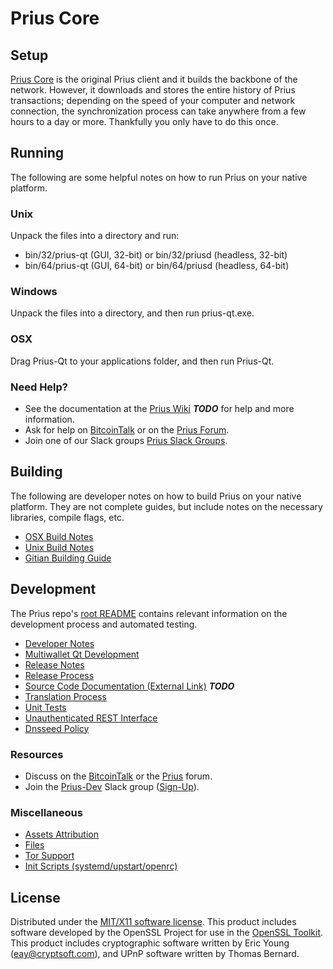 Prius Core
=====================

Setup
---------------------
[Prius Core](http://prius.org/wallet) is the original Prius client and it builds the backbone of the network. However, it downloads and stores the entire history of Prius transactions; depending on the speed of your computer and network connection, the synchronization process can take anywhere from a few hours to a day or more. Thankfully you only have to do this once.

Running
---------------------
The following are some helpful notes on how to run Prius on your native platform.

### Unix

Unpack the files into a directory and run:

- bin/32/prius-qt (GUI, 32-bit) or bin/32/priusd (headless, 32-bit)
- bin/64/prius-qt (GUI, 64-bit) or bin/64/priusd (headless, 64-bit)

### Windows

Unpack the files into a directory, and then run prius-qt.exe.

### OSX

Drag Prius-Qt to your applications folder, and then run Prius-Qt.

### Need Help?

* See the documentation at the [Prius Wiki](https://en.bitcoin.it/wiki/Main_Page) ***TODO***
for help and more information.
* Ask for help on [BitcoinTalk](https://bitcointalk.org/index.php?topic=1262920.0) or on the [Prius Forum](http://forum.prius.org/).
* Join one of our Slack groups [Prius Slack Groups](https://prius.org/slack-logins/).

Building
---------------------
The following are developer notes on how to build Prius on your native platform. They are not complete guides, but include notes on the necessary libraries, compile flags, etc.

- [OSX Build Notes](build-osx.md)
- [Unix Build Notes](build-unix.md)
- [Gitian Building Guide](gitian-building.md)

Development
---------------------
The Prius repo's [root README](https://github.com/priusproject/Prius/blob/master/README.md) contains relevant information on the development process and automated testing.

- [Developer Notes](developer-notes.md)
- [Multiwallet Qt Development](multiwallet-qt.md)
- [Release Notes](release-notes.md)
- [Release Process](release-process.md)
- [Source Code Documentation (External Link)](https://dev.visucore.com/bitcoin/doxygen/) ***TODO***
- [Translation Process](translation_process.md)
- [Unit Tests](unit-tests.md)
- [Unauthenticated REST Interface](REST-interface.md)
- [Dnsseed Policy](dnsseed-policy.md)

### Resources

* Discuss on the [BitcoinTalk](https://bitcointalk.org/index.php?topic=1262920.0) or the [Prius](http://forum.prius.org/) forum.
* Join the [Prius-Dev](https://prius-dev.slack.com/) Slack group ([Sign-Up](https://prius-dev.herokuapp.com/)).

### Miscellaneous
- [Assets Attribution](assets-attribution.md)
- [Files](files.md)
- [Tor Support](tor.md)
- [Init Scripts (systemd/upstart/openrc)](init.md)

License
---------------------
Distributed under the [MIT/X11 software license](http://www.opensource.org/licenses/mit-license.php).
This product includes software developed by the OpenSSL Project for use in the [OpenSSL Toolkit](https://www.openssl.org/). This product includes
cryptographic software written by Eric Young ([eay@cryptsoft.com](mailto:eay@cryptsoft.com)), and UPnP software written by Thomas Bernard.
